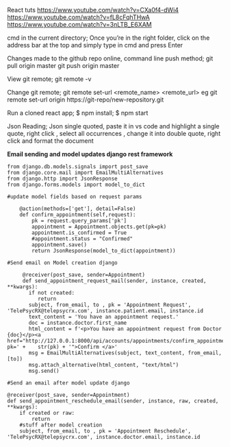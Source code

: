 React tuts
https://www.youtube.com/watch?v=CXa0f4-dWi4
https://www.youtube.com/watch?v=fL8cFqhTHwA
https://www.youtube.com/watch?v=3nLTB_E6XAM


cmd in the current directory;
Once you’re in the right folder, click on the address bar at the top and simply type in cmd and press Enter

Changes made to the github repo online, command line push method;
git pull origin master
git push origin master

View git remote; git remote -v

Change git remote; git remote set-url <remote_name> <remote_url> eg git remote set-url origin https://git-repo/new-repository.git

Run a cloned react app; $ npm install; $ npm start

Json Reading; Json single quoted, paste it in vs code and highlight a single quote, right click , select all occurrences , change it into double quote, right click and format the document













**Email sending and model updates django rest framework**

```from django.dispatch import receiver
from django.db.models.signals import post_save
from django.core.mail import EmailMultiAlternatives
from django.http import JsonResponse
from django.forms.models import model_to_dict

#update model fields based on request params

    @action(methods=['get'], detail=False)
    def confirm_appointment(self,request):
        pk = request.query_params['pk']
        appointment = Appointment.objects.get(pk=pk)
        appointment.is_confirmed = True
        #appointment.status = "Confirmed"
        appointment.save()
        return JsonResponse(model_to_dict(appointment))

#Send email on Model creation django
     
     @receiver(post_save, sender=Appointment)
     def send_appointment_request_mail(sender, instance, created, **kwargs):
       if not created:
          return
       subject, from_email, to , pk = 'Appointment Request', 'TelePsycRX@telepsycrx.com', instance.patient.email, instance.id
       text_content = 'You have an appointment request.'  
       doc = instance.doctor.first_name
       html_content = f'<p>You have an appointment request from Doctor {doc}</p><a href="http://127.0.0.1:8000/api/accounts/appointments/confirm_appointment/?pk=' +    str(pk) + '">Confirm </a>'
       msg = EmailMultiAlternatives(subject, text_content, from_email, [to])
       msg.attach_alternative(html_content, "text/html")
       msg.send()

#Send an email after model update django

@receiver(post_save, sender=Appointment)
def send_appointment_reschedule_email(sender, instance, raw, created, **kwargs):
    if created or raw:
        return
    #stuff after model creation    
    subject, from_email, to , pk = 'Appointment Reschedule', 'TelePsycRX@telepsycrx.com', instance.doctor.email, instance.id

